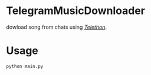 # TelegramMusicDownloader
dowload song from chats using <a href="https://github.com/LonamiWebs/Telethon"><i>Telethon</i></a>.
# Usage
<code>python main.py</code>

